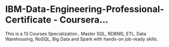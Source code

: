 # IBM-Data-Engineering-Professional-Certificate - Coursera...
This is a 13 Courses Specialization..
Master SQL, RDBMS, ETL, Data Warehousing, NoSQL, Big Data and Spark with hands-on job-ready skills.
